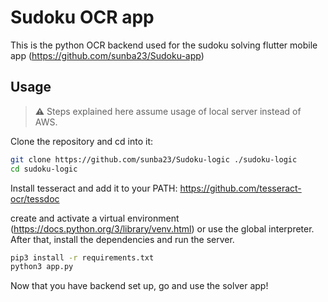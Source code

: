 
# Sudoku OCR app


This is the python OCR backend used for the sudoku solving flutter mobile app (https://github.com/sunba23/Sudoku-app)
## Usage

> **⚠️** Steps explained here assume usage of local server instead of AWS.

Clone the repository and cd into it:
```bash
git clone https://github.com/sunba23/Sudoku-logic ./sudoku-logic
cd sudoku-logic
```

Install tesseract and add it to your PATH:
https://github.com/tesseract-ocr/tessdoc

create and activate a virtual environment (https://docs.python.org/3/library/venv.html) or use the global interpreter. After that, install the dependencies and run the server.

```bash
pip3 install -r requirements.txt
python3 app.py
```
Now that you have backend set up, go and use the solver app!

